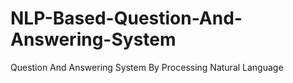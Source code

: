 # NLP-Based-Question-And-Answering-System
Question And Answering System By Processing Natural Language

